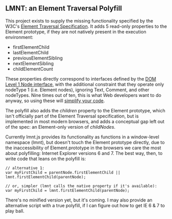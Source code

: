 LMNT: an Element Traversal Polyfill
--------------------------

This project exists to supply the missing functionality specified by the W3C's [Element Traversal Specification](http://www.w3.org/TR/ElementTraversal). It adds 5 read-only properties to the Element prototype, if they are not natively present in the execution environment:

- firstElementChild
- lastElementChild
- previousElementSibling
- nextElementSibling
- childElementCount

These properties directly correspond to interfaces defined by the [DOM Level 1 Node interface](http://www.w3.org/TR/REC-DOM-Level-1/level-one-core.html#ID-1950641247), with the additional constraint that they operate only nodeType 1 (i.e. Element nodes), ignoring Text, Comment, and other nodeTypes. Nine times out of ten, this is what Web developers want to do anyway, so using these will [simplify your code](http://ejohn.org/blog/element-traversal-api/).

The polyfill also adds the *children* property to the Element prototype, which isn't officially part of the Element Traversal specification, but is implemented in most modern browsers, and adds a conceptual gap left out of the spec: an Element-only version of *childNodes*.

Currently lmnt.js provides its functionality as functions in a window-level namespace (lmnt), but doesn't touch the Element prototype directly, due to the inaccessibility of Element.prototype in the browsers we care the most about polyfilling: Internet Explorer versions 6 and 7. The best way, then, to write code that leans on the polyfill is:

	
	// alternative 1:
	var myFirstChild = parentNode.firstElementChild || lmnt.firstElementChild(parentNode);
	
	// or, simpler (lmnt calls the native property if it's available):
	var myFirstChild = lmnt.firstElementChild(parentNode);
	

There's no minified version yet, but it's coming. I may also provide an alternative script with a true polyfill, if I can figure out how to get IE 6 & 7 to play ball.
